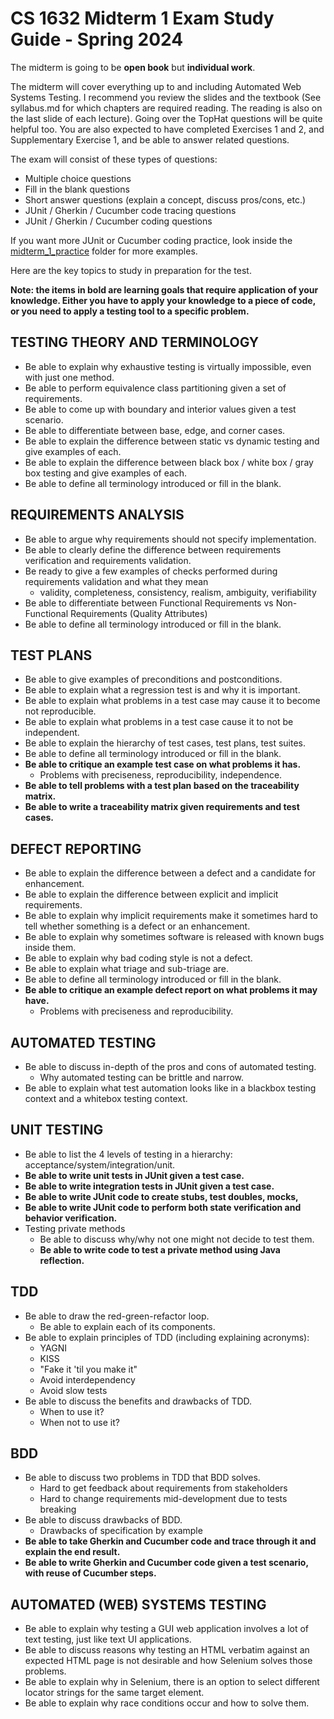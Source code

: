 # CS 1632 Midterm 1 Exam Study Guide - Spring 2024

The midterm is going to be **open book** but **individual work**.  

The midterm will cover everything up to and including Automated Web Systems
Testing.  I recommend you review the slides and the textbook (See syllabus.md
for which chapters are required reading.  The reading is also on the last slide
of each lecture).  Going over the TopHat questions will be quite helpful too.
You are also expected to have completed Exercises 1 and 2, and Supplementary
Exercise 1, and be able to answer related questions.  

The exam will consist of these types of questions:
  * Multiple choice questions
  * Fill in the blank questions
  * Short answer questions (explain a concept, discuss pros/cons, etc.)
  * JUnit / Gherkin / Cucumber code tracing questions
  * JUnit / Gherkin / Cucumber coding questions

If you want more JUnit or Cucumber coding practice, look inside the
[midterm_1_practice](midterm_1_practice) folder for more examples.

Here are the key topics to study in preparation for the test.

**Note: the items in bold are learning goals that require application of your
knowledge.  Either you have to apply your knowledge to a piece of code, or you
need to apply a testing tool to a specific problem.**

## TESTING THEORY AND TERMINOLOGY
* Be able to explain why exhaustive testing is virtually impossible, even with just one method.
* Be able to perform equivalence class partitioning given a set of requirements.
* Be able to come up with boundary and interior values given a test scenario.
* Be able to differentiate between base, edge, and corner cases.
* Be able to explain the difference between static vs dynamic testing and give examples of each.
* Be able to explain the difference between black box / white box / gray box testing and give examples of each.
* Be able to define all terminology introduced or fill in the blank.

## REQUIREMENTS ANALYSIS
* Be able to argue why requirements should not specify implementation.
* Be able to clearly define the difference between requirements verification and requirements validation.
* Be ready to give a few examples of checks performed during requirements validation and what they mean
  * validity, completeness, consistency, realism, ambiguity, verifiability
* Be able to differentiate between Functional Requirements vs Non-Functional Requirements (Quality Attributes)
* Be able to define all terminology introduced or fill in the blank.

## TEST PLANS
* Be able to give examples of preconditions and postconditions.
* Be able to explain what a regression test is and why it is important.
* Be able to explain what problems in a test case may cause it to become not reproducible.
* Be able to explain what problems in a test case cause it to not be independent.
* Be able to explain the hierarchy of test cases, test plans, test suites.
* Be able to define all terminology introduced or fill in the blank.
* **Be able to critique an example test case on what problems it has.**
  * Problems with preciseness, reproducibility, independence.
* **Be able to tell problems with a test plan based on the traceability matrix.**
* **Be able to write a traceability matrix given requirements and test
  cases.**

## DEFECT REPORTING
* Be able to explain the difference between a defect and a candidate for enhancement.
* Be able to explain the difference between explicit and implicit requirements.
* Be able to explain why implicit requirements make it sometimes hard to tell whether something is a defect or an enhancement.
* Be able to explain why sometimes software is released with known bugs inside them.
* Be able to explain why bad coding style is not a defect.
* Be able to explain what triage and sub-triage are.
* Be able to define all terminology introduced or fill in the blank.
* **Be able to critique an example defect report on what problems it may have.**
  * Problems with preciseness and reproducibility.

## AUTOMATED TESTING
* Be able to discuss in-depth of the pros and cons of automated testing.
  * Why automated testing can be brittle and narrow.
* Be able to explain what test automation looks like in a blackbox testing context and a whitebox testing context.

## UNIT TESTING
* Be able to list the 4 levels of testing in a hierarchy: acceptance/system/integration/unit.
* **Be able to write unit tests in JUnit given a test case.**
* **Be able to write integration tests in JUnit given a test case.**
* **Be able to write JUnit code to create stubs, test doubles, mocks,**
* **Be able to write JUnit code to perform both state verification and behavior verification.**
* Testing private methods
  * Be able to discuss why/why not one might not decide to test them.
  * **Be able to write code to test a private method using Java reflection.**

## TDD
* Be able to draw the red-green-refactor loop.
  * Be able to explain each of its components.
* Be able to explain principles of TDD (including explaining acronyms):
  * YAGNI
  * KISS
  * "Fake it 'til you make it"
  * Avoid interdependency
  * Avoid slow tests
* Be able to discuss the benefits and drawbacks of TDD.
  * When to use it?
  * When not to use it?

## BDD
* Be able to discuss two problems in TDD that BDD solves.
  * Hard to get feedback about requirements from stakeholders
  * Hard to change requirements mid-development due to tests breaking
* Be able to discuss drawbacks of BDD.
  * Drawbacks of specification by example
* **Be able to take Gherkin and Cucumber code and trace through it and explain the end result.**
* **Be able to write Gherkin and Cucumber code given a test scenario, with reuse of Cucumber steps.**

## AUTOMATED (WEB) SYSTEMS TESTING
* Be able to explain why testing a GUI web application involves a lot of text
  testing, just like text UI applications.
* Be able to discuss reasons why testing an HTML verbatim against an expected
  HTML page is not desirable and how Selenium solves those problems.
* Be able to explain why in Selenium, there is an option to select
  different locator strings for the same target element.
* Be able to explain why race conditions occur and how to solve them.
